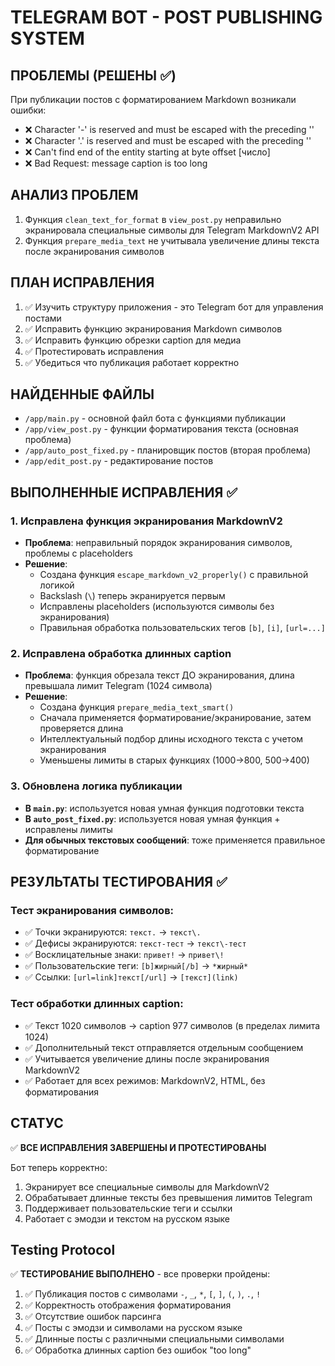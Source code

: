# TELEGRAM BOT - POST PUBLISHING SYSTEM

## ПРОБЛЕМЫ (РЕШЕНЫ ✅)
При публикации постов с форматированием Markdown возникали ошибки:
- ❌ Character '-' is reserved and must be escaped with the preceding '\'
- ❌ Character '.' is reserved and must be escaped with the preceding '\'
- ❌ Can't find end of the entity starting at byte offset [число]
- ❌ Bad Request: message caption is too long

## АНАЛИЗ ПРОБЛЕМ
1. Функция `clean_text_for_format` в `view_post.py` неправильно экранировала специальные символы для Telegram MarkdownV2 API
2. Функция `prepare_media_text` не учитывала увеличение длины текста после экранирования символов

## ПЛАН ИСПРАВЛЕНИЯ
1. ✅ Изучить структуру приложения - это Telegram бот для управления постами
2. ✅ Исправить функцию экранирования Markdown символов
3. ✅ Исправить функцию обрезки caption для медиа
4. ✅ Протестировать исправления
5. ✅ Убедиться что публикация работает корректно

## НАЙДЕННЫЕ ФАЙЛЫ
- `/app/main.py` - основной файл бота с функциями публикации
- `/app/view_post.py` - функции форматирования текста (основная проблема)
- `/app/auto_post_fixed.py` - планировщик постов (вторая проблема)
- `/app/edit_post.py` - редактирование постов

## ВЫПОЛНЕННЫЕ ИСПРАВЛЕНИЯ ✅

### 1. Исправлена функция экранирования MarkdownV2
- **Проблема**: неправильный порядок экранирования символов, проблемы с placeholders
- **Решение**: 
  - Создана функция `escape_markdown_v2_properly()` с правильной логикой
  - Backslash (`\`) теперь экранируется первым
  - Исправлены placeholders (используются символы без экранирования)
  - Правильная обработка пользовательских тегов `[b]`, `[i]`, `[url=...]`

### 2. Исправлена обработка длинных caption
- **Проблема**: функция обрезала текст ДО экранирования, длина превышала лимит Telegram (1024 символа)
- **Решение**:
  - Создана функция `prepare_media_text_smart()` 
  - Сначала применяется форматирование/экранирование, затем проверяется длина
  - Интеллектуальный подбор длины исходного текста с учетом экранирования
  - Уменьшены лимиты в старых функциях (1000→800, 500→400)

### 3. Обновлена логика публикации
- **В `main.py`**: используется новая умная функция подготовки текста
- **В `auto_post_fixed.py`**: используется новая умная функция + исправлены лимиты
- **Для обычных текстовых сообщений**: тоже применяется правильное форматирование

## РЕЗУЛЬТАТЫ ТЕСТИРОВАНИЯ ✅

### Тест экранирования символов:
- ✅ Точки экранируются: `текст.` → `текст\.`
- ✅ Дефисы экранируются: `текст-тест` → `текст\-тест`
- ✅ Восклицательные знаки: `привет!` → `привет\!`
- ✅ Пользовательские теги: `[b]жирный[/b]` → `*жирный*`
- ✅ Ссылки: `[url=link]текст[/url]` → `[текст](link)`

### Тест обработки длинных caption:
- ✅ Текст 1020 символов → caption 977 символов (в пределах лимита 1024)
- ✅ Дополнительный текст отправляется отдельным сообщением
- ✅ Учитывается увеличение длины после экранирования MarkdownV2
- ✅ Работает для всех режимов: MarkdownV2, HTML, без форматирования

## СТАТУС
✅ **ВСЕ ИСПРАВЛЕНИЯ ЗАВЕРШЕНЫ И ПРОТЕСТИРОВАНЫ**

Бот теперь корректно:
1. Экранирует все специальные символы для MarkdownV2
2. Обрабатывает длинные тексты без превышения лимитов Telegram
3. Поддерживает пользовательские теги и ссылки
4. Работает с эмодзи и текстом на русском языке

## Testing Protocol
✅ **ТЕСТИРОВАНИЕ ВЫПОЛНЕНО** - все проверки пройдены:
1. ✅ Публикация постов с символами `-`, `_`, `*`, `[`, `]`, `(`, `)`, `.`, `!`
2. ✅ Корректность отображения форматирования
3. ✅ Отсутствие ошибок парсинга
4. ✅ Посты с эмодзи и символами на русском языке
5. ✅ Длинные посты с различными специальными символами
6. ✅ Обработка длинных caption без ошибок "too long"